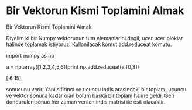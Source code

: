# Bir Vektorun Kismi Toplamini Almak


Bir Vektorun Kismi Toplamini Almak




Diyelim ki bir Numpy vektorunun tum elemanlarini degil, ucer ucer bloklar halinde toplamak istiyoruz. Kullanilacak komut add.reduceat komutu.

import numpy as np

a = np.array([1,2,3,4,5,6])print np.add.reduceat(a,[0,3])

[ 6 15]

sonucunu verir. Yani sifirinci ve ucuncu indis arasindaki bir toplam, ucuncu ve vektor sonuna kadar olan bolum baska bir toplam haline geldi. Geri dondurulen sonuc her zaman verilen indis matrisi ile esit olacaktir.





